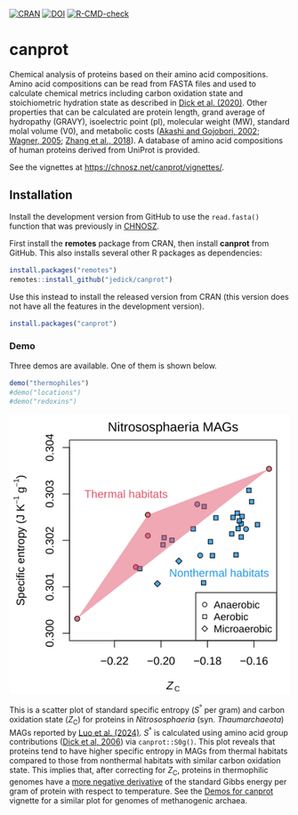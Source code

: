 <!-- badges: start -->
[![CRAN](https://img.shields.io/badge/dynamic/yaml?url=https%3A%2F%2Fcloud.r-project.org%2Fweb%2Fpackages%2Fcanprot%2FDESCRIPTION&query=%24.Version&logo=r&label=CRAN&color=4bc51e)](https://cran.r-project.org/package=canprot)
[![DOI](https://zenodo.org/badge/DOI/10.5281/zenodo.3544985.svg)](https://doi.org/10.5281/zenodo.3544985)
[![R-CMD-check](https://github.com/jedick/canprot/actions/workflows/R-CMD-check.yaml/badge.svg)](https://github.com/jedick/canprot/actions/workflows/R-CMD-check.yaml)
<!-- badges: end -->

# canprot

Chemical analysis of proteins based on their amino acid compositions.
Amino acid compositions can be read from FASTA files and used to calculate chemical metrics
including carbon oxidation state and stoichiometric hydration state as described in [Dick et al. (2020)](https://doi.org/10.5194/bg-17-6145-2020).
Other properties that can be calculated are protein length, grand average of hydropathy (GRAVY), isoelectric point (pI), molecular weight (MW),
standard molal volume (V0), and metabolic costs
([Akashi and Gojobori, 2002](https://doi.org/10.1073/pnas.062526999);
[Wagner, 2005](https://doi.org/10.1093/molbev/msi126);
[Zhang et al., 2018](https://doi.org/10.1038/s41467-018-06461-1)).
A database of amino acid compositions of human proteins derived from UniProt is provided.

See the vignettes at <https://chnosz.net/canprot/vignettes/>.

## Installation

Install the development version from GitHub to use the `read.fasta()` function that was previously in [CHNOSZ](https://github.com/jedick/CHNOSZ).

First install the **remotes** package from CRAN, then install **canprot** from GitHub.
This also installs several other R packages as dependencies:

```R
install.packages("remotes")
remotes::install_github("jedick/canprot")
```

Use this instead to install the released version from CRAN (this version does not have all the features in the development version).

```R
install.packages("canprot")
```

### Demo

Three demos are available.
One of them is shown below.

```R
demo("thermophiles")
#demo("locations")
#demo("redoxins")
```

<img src="inst/images/thermophiles.png" alt="Specific entropy and Zc and pI for Nitrososphaeria MAGs" title="Thermophiles demo for canprot" width="600px" />

This is a scatter plot of standard specific entropy (*S*<sup>&deg;</sup> per gram) and carbon oxidation state (*Z*<sub>C</sub>) for proteins in *Nitrososphaeria* (syn. *Thaumarchaeota*) MAGs reported by [Luo et al. (2024)](https://doi.org/10.1093/ismejo/wrad031).
*S*<sup>&deg;</sup> is calculated using amino acid group contributions ([Dick et al, 2006](https://doi.org/10.1111/gbi.12532)) via `canprot::S0g()`.
This plot reveals that proteins tend to have higher specific entropy in MAGs from thermal habitats compared to those from nonthermal habitats with similar carbon oxidation state.
This implies that, after correcting for *Z*<sub>C</sub>, proteins in thermophilic genomes have a <ins>more negative derivative</ins> of the standard Gibbs energy per gram of protein with respect to temperature.
See the [Demos for canprot](https://chnosz.net/canprot/vignettes/demos.html) vignette for a similar plot for genomes of methanogenic archaea.

<!--

<img src="inst/images/locations.png" alt="Zc and pI for human proteins in subcellular locations" title="Subcellular locations demo for canprot" width="600px" />

These plots show carbon oxidation state (*Z*<sub>C</sub>) and isoelectric point (pI) for human proteins in different subcellular locations.
The localization data is from Table S6 of [Thul et al. (2017)](https://doi.org/10.1126/science.aal3321) (*A subcellular map of the human proteome*), filtered to include proteins that have both a validated location and only one annotated location.

-->
